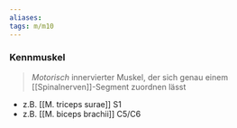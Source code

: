 ```yaml
---
aliases: 
tags: m/m10
---
```

### Kennmuskel
> *Motorisch* innervierter Muskel, der sich genau einem [[Spinalnerven]]-Segment zuordnen lässt
- z.B. [[M. triceps surae]] S1
- z.B. [[M. biceps brachii]] C5/C6